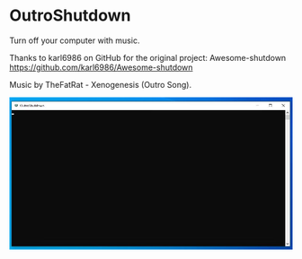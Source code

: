 # OutroShutdown
Turn off your computer with music.

Thanks to karl6986 on GitHub for the original project: Awesome-shutdown
https://github.com/karl6986/Awesome-shutdown

Music by TheFatRat - Xenogenesis (Outro Song).

![screenshot](https://github.com/emil35i5/OutroShutdown/blob/fb4a8f9b77b3b1adaf3e62f6f49f74cb99610812/screenshot.jpg)
